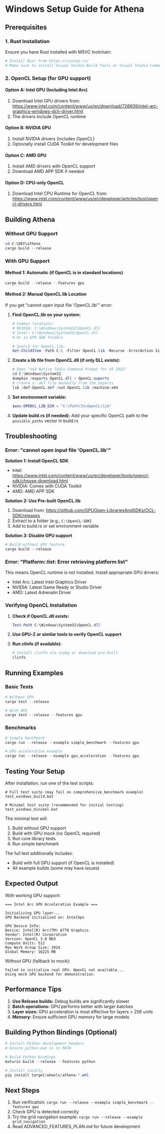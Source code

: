 # Windows Setup Guide for Athena

## Prerequisites

### 1. Rust Installation
Ensure you have Rust installed with MSVC toolchain:
```powershell
# Install Rust from https://rustup.rs/
# Make sure to install Visual Studio Build Tools or Visual Studio Community
```

### 2. OpenCL Setup (for GPU support)

#### Option A: Intel GPU (Including Intel Arc)
1. Download Intel GPU drivers from: https://www.intel.com/content/www/us/en/download/726609/intel-arc-graphics-windows-dch-driver.html
2. The drivers include OpenCL runtime

#### Option B: NVIDIA GPU
1. Install NVIDIA drivers (includes OpenCL)
2. Optionally install CUDA Toolkit for development files

#### Option C: AMD GPU
1. Install AMD drivers with OpenCL support
2. Download AMD APP SDK if needed

#### Option D: CPU-only OpenCL
1. Download Intel CPU Runtime for OpenCL from: https://www.intel.com/content/www/us/en/developer/articles/tool/opencl-drivers.html

## Building Athena

### Without GPU Support
```powershell
cd C:\DEV\athena
cargo build --release
```

### With GPU Support

#### Method 1: Automatic (if OpenCL is in standard locations)
```powershell
cargo build --release --features gpu
```

#### Method 2: Manual OpenCL.lib Location
If you get "cannot open input file 'OpenCL.lib'" error:

1. **Find OpenCL.lib on your system:**
   ```powershell
   # Common locations:
   # NVIDIA: C:\Windows\System32\OpenCL.dll
   # Intel: C:\Windows\System32\OpenCL.dll
   # Or in GPU SDK folders
   
   # Search for OpenCL.lib:
   Get-ChildItem -Path C:\ -Filter OpenCL.lib -Recurse -ErrorAction SilentlyContinue
   ```

2. **Create a lib file from OpenCL.dll (if only DLL exists):**
   ```powershell
   # Open "x64 Native Tools Command Prompt for VS 2022"
   cd C:\Windows\System32
   dumpbin /exports OpenCL.dll > OpenCL.exports
   # Create a .def file manually from the exports
   lib /def:OpenCL.def /out:OpenCL.lib /machine:x64
   ```

3. **Set environment variable:**
   ```powershell
   $env:OPENCL_LIB_DIR = "C:\Path\To\OpenCL\lib"
   ```

4. **Update build.rs (if needed):**
   Add your specific OpenCL path to the `possible_paths` vector in build.rs

## Troubleshooting

### Error: "cannot open input file 'OpenCL.lib'"

**Solution 1: Install OpenCL SDK**
- Intel: https://www.intel.com/content/www/us/en/developer/tools/opencl-sdk/choose-download.html
- NVIDIA: Comes with CUDA Toolkit
- AMD: AMD APP SDK

**Solution 2: Use Pre-built OpenCL.lib**
1. Download from: https://github.com/GPUOpen-LibrariesAndSDKs/OCL-SDK/releases
2. Extract to a folder (e.g., `C:\OpenCL-SDK`)
3. Add to build.rs or set environment variable

**Solution 3: Disable GPU support**
```powershell
# Build without GPU feature
cargo build --release
```

### Error: "Platform::list: Error retrieving platform list"

This means OpenCL runtime is not installed. Install appropriate GPU drivers:
- Intel Arc: Latest Intel Graphics Driver
- NVIDIA: Latest Game Ready or Studio Driver
- AMD: Latest Adrenalin Driver

### Verifying OpenCL Installation

1. **Check if OpenCL.dll exists:**
   ```powershell
   Test-Path C:\Windows\System32\OpenCL.dll
   ```

2. **Use GPU-Z or similar tools to verify OpenCL support**

3. **Run clinfo (if available):**
   ```powershell
   # Install clinfo via vcpkg or download pre-built
   clinfo
   ```

## Running Examples

### Basic Tests
```powershell
# Without GPU
cargo test --release

# With GPU
cargo test --release --features gpu
```

### Benchmarks
```powershell
# Simple benchmark
cargo run --release --example simple_benchmark --features gpu

# GPU acceleration example
cargo run --release --example gpu_acceleration --features gpu
```

## Testing Your Setup

After installation, run one of the test scripts:

```batch
# Full test suite (may fail on comprehensive_benchmark example)
test_windows_build.bat

# Minimal test suite (recommended for initial testing)
test_windows_minimal.bat
```

The minimal test will:
1. Build without GPU support
2. Build with GPU mock (no OpenCL required)
3. Run core library tests
4. Run simple benchmark

The full test additionally includes:
- Build with full GPU support (if OpenCL is installed)
- All example builds (some may have issues)

## Expected Output

With working GPU support:
```
=== Intel Arc GPU Acceleration Example ===

Initializing GPU layer...
GPU Backend initialized on: IntelGpu

GPU Device Info:
Device: Intel(R) Arc(TM) A770 Graphics
Vendor: Intel(R) Corporation
Version: OpenCL 3.0 NEO
Compute Units: 512
Max Work Group Size: 1024
Global Memory: 16225 MB
```

Without GPU (fallback to mock):
```
Failed to initialize real GPU: OpenCL not available...
Using mock GPU backend for demonstration.
```

## Performance Tips

1. **Use Release builds:** Debug builds are significantly slower
2. **Batch operations:** GPU performs better with larger batches
3. **Layer sizes:** GPU acceleration is most effective for layers > 256 units
4. **Memory:** Ensure sufficient GPU memory for large models

## Building Python Bindings (Optional)

```powershell
# Install Python development headers
# Ensure python.exe is in PATH

# Build Python bindings
maturin build --release --features python

# Install locally
pip install target/wheels/athena-*.whl
```

## Next Steps

1. Run verification: `cargo run --release --example simple_benchmark --features gpu`
2. Check GPU is detected correctly
3. Try the grid navigation example: `cargo run --release --example grid_navigation`
4. Read ADVANCED_FEATURES_PLAN.md for future development